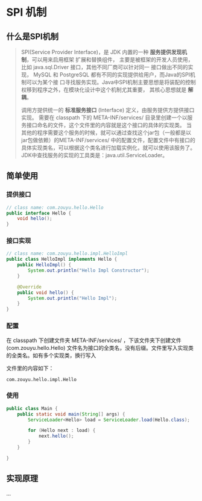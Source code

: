 # SPI 机制

## 什么是SPI机制
> SPI(Service Provider Interface)，是 JDK 内置的一种 **服务提供发现机制**，可以用来启用框架
> 扩展和替换组件， 主要是被框架的开发人员使用，比如 java.sql.Driver 接口，其他不同厂商可以针对同一
> 接口做出不同的实现， MySQL 和 PostgreSQL 都有不同的实现提供给用户，而Java的SPI机制可以为某个接
> 口寻找服务实现。Java中SPI机制主要思想是将装配的控制权移到程序之外，在模块化设计中这个机制尤其重要，
> 其核心思想就是 **解耦**。 
> 
> 调用方提供统一的 **标准服务接口** (Interface) 定义，由服务提供方提供接口实现。 需要在 classpath 下的
> META-INF/services/ 目录里创建一个以服务接口命名的文件，这个文件里的内容就是这个接口的具体的实现类。
> 当其他的程序需要这个服务的时候，就可以通过查找这个jar包（一般都是以jar包做依赖）的META-INF/services/
> 中的配置文件，配置文件中有接口的具体实现类名，可以根据这个类名进行加载实例化，就可以使用该服务了。
> JDK中查找服务的实现的工具类是：java.util.ServiceLoader。

## 简单使用
### 提供接口
```java
// class name: com.zouyu.hello.Hello
public interface Hello {
    void hello();
}
```

### 接口实现

```java
// class name: com.zouyu.hello.impl.HelloImpl
public class HelloImpl implements Hello {
    public HelloImpl() {
        System.out.println("Hello Impl Constructor");
    }

    @Override
    public void hello() {
        System.out.println("Hello Impl");
    }
}
```

### 配置 

在 classpath 下创建文件夹 META-INF/services/ ，下该文件夹下创建文件 (com.zouyu.hello.Hello) 文件名为接口的全类名，没有后缀。文件里写入实现类的全类名。如有多个实现类，换行写入

文件里的内容如下：

```
com.zouyu.hello.impl.Hello
```

### 使用

```java
public class Main {
    public static void main(String[] args) {
        ServiceLoader<Hello> load = ServiceLoader.load(Hello.class);

        for (Hello next : load) {
            next.hello();
        }
    }

}
```

## 实现原理
...